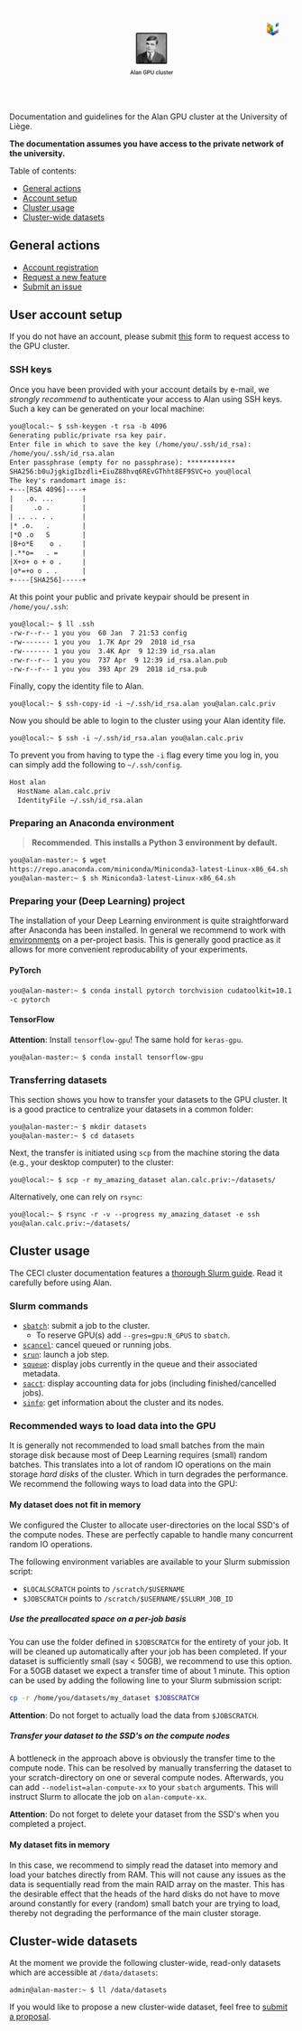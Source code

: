 ![](https://github.com/montefiore-ai/alan-cluster/blob/master/.github/alan-header.png?raw=true)

Documentation and guidelines for the Alan GPU cluster at the University of Liège.

**The documentation assumes you have access to the private network of the university.**

Table of contents:
- [General actions](#general-actions)
- [Account setup](#user-account-setup)
- [Cluster usage](#cluster-usage)
- [Cluster-wide datasets](#cluster-wide-datasets)

## General actions

- [Account registration](https://github.com/montefiore-ai/alan-cluster/issues/new?assignees=JoeriHermans&labels=new+user&template=new-user.md&title=%5BNew+User%5D+TODO)
- [Request a new feature](https://github.com/montefiore-ai/alan-cluster/issues/new?assignees=JoeriHermans&labels=enhancement&template=feature-request.md&title=%5BFeature+Request%5D+TODO)
- [Submit an issue](https://github.com/montefiore-ai/alan-cluster/issues/new?assignees=JoeriHermans&labels=bug&template=issue-report.md&title=%5BIssue%5D+TODO)

## User account setup

If you do not have an account, please submit [this](https://github.com/montefiore-ai/alan-cluster/issues/new?assignees=JoeriHermans&labels=new+user&template=new-user.md&title=%5BNew+User%5D+TODO) form to request access to the GPU cluster.

### SSH keys

Once you have been provided with your account details by e-mail, we *strongly recommend* to authenticate your access to Alan using SSH keys. Such a key can be generated on your local machine:

```console
you@local:~ $ ssh-keygen -t rsa -b 4096
Generating public/private rsa key pair.
Enter file in which to save the key (/home/you/.ssh/id_rsa): /home/you/.ssh/id_rsa.alan
Enter passphrase (empty for no passphrase): ************
SHA256:b0uJjgkigIbzdli+EiuZ88hvq6REvGThht8EF9SVC+o you@local
The key's randomart image is:
+---[RSA 4096]----+
|   .o. ...       |
|     .o .        |
| .. .. . .       |
|* .o.   .        |
|*O .o   S        |
|B+o*E    o .     |
|.**o=   . =      |
|X+o+ o + o .     |
|o*=+o o . .      |
+----[SHA256]-----+
```

At this point your public and private keypair should be present in `/home/you/.ssh`:

```console
you@local:~ $ ll .ssh
-rw-r--r-- 1 you you  60 Jan  7 21:53 config
-rw------- 1 you you  1.7K Apr 29  2018 id_rsa
-rw------- 1 you you  3.4K Apr  9 12:39 id_rsa.alan
-rw-r--r-- 1 you you  737 Apr  9 12:39 id_rsa.alan.pub
-rw-r--r-- 1 you you  393 Apr 29  2018 id_rsa.pub
```

Finally, copy the identity file to Alan.

```console
you@local:~ $ ssh-copy-id -i ~/.ssh/id_rsa.alan you@alan.calc.priv
```

Now you should be able to login to the cluster using your Alan identity file.

```console
you@local:~ $ ssh -i ~/.ssh/id_rsa.alan you@alan.calc.priv
```

To prevent you from having to type the `-i` flag every time you log in, you can simply add the following to `~/.ssh/config`.

```ssh
Host alan
  HostName alan.calc.priv
  IdentityFile ~/.ssh/id_rsa.alan
```

### Preparing an Anaconda environment

> **Recommended**. **This installs a Python 3 environment by default.**

```console
you@alan-master:~ $ wget https://repo.anaconda.com/miniconda/Miniconda3-latest-Linux-x86_64.sh
you@alan-master:~ $ sh Miniconda3-latest-Linux-x86_64.sh
```

### Preparing your (Deep Learning) project

The installation of your Deep Learning environment is quite straightforward after Anaconda has been installed. In general we recommend to work with [environments](https://docs.conda.io/projects/conda/en/latest/user-guide/tasks/manage-environments.html) on a per-project basis. This is generally good practice as it allows for more convenient reproducability of your experiments.

#### PyTorch

```console
you@alan-master:~ $ conda install pytorch torchvision cudatoolkit=10.1 -c pytorch
```

#### TensorFlow

**Attention**: Install `tensorflow-gpu`! The same hold for `keras-gpu`.

```console
you@alan-master:~ $ conda install tensorflow-gpu
```

### Transferring datasets

This section shows you how to transfer your datasets to the GPU cluster. It is a good practice to centralize your datasets in a common folder:

```console
you@alan-master:~ $ mkdir datasets
you@alan-master:~ $ cd datasets
```

Next, the transfer is initiated using `scp` from the machine storing the data (e.g., your desktop computer) to the cluster:

```console
you@local:~ $ scp -r my_amazing_dataset alan.calc.priv:~/datasets/
```

Alternatively, one can rely on `rsync`:

```console
you@local:~ $ rsync -r -v --progress my_amazing_dataset -e ssh you@alan.calc.priv:~/datasets/
```

## Cluster usage

The CECI cluster documentation features a [thorough Slurm guide](https://support.ceci-hpc.be/doc/_contents/QuickStart/SubmittingJobs/SlurmTutorial.html). Read it carefully before using Alan. 

### Slurm commands

- [`sbatch`](https://slurm.schedmd.com/sbatch.html): submit a job to the cluster.
  - To reserve GPU(s) add `--gres=gpu:N_GPUS` to `sbatch`.
- [`scancel`](https://slurm.schedmd.com/scancel.html): cancel queued or running jobs.
- [`srun`](https://slurm.schedmd.com/srun.html): launch a job step.
- [`squeue`](https://slurm.schedmd.com/squeue.html): display jobs currently in the queue and their associated metadata.
- [`sacct`](https://slurm.schedmd.com/sacct.html): display accounting data for jobs (including finished/cancelled jobs).
- [`sinfo`](https://slurm.schedmd.com/sinfo.html): get information about the cluster and its nodes.

### Recommended ways to load data into the GPU

It is generally not recommended to load small batches from the main storage disk because most of Deep Learning requires (small) random batches. This translates into a lot of random IO operations on the main storage *hard disks* of the cluster. Which in turn degrades the performance. We recommend the following ways to load data into the GPU:

#### My dataset does not fit in memory

We configured the Cluster to allocate user-directories on the local SSD's of the compute nodes. These are perfectly capable to handle many concurrent random IO operations.

The following environment variables are available to your Slurm submission script:
- `$LOCALSCRATCH` points to `/scratch/$USERNAME`
- `$JOBSCRATCH` points to `/scratch/$USERNAME/$SLURM_JOB_ID`

##### Use the preallocated space on a per-job basis
You can use the folder defined in `$JOBSCRATCH` for the entirety of your job. It will be cleaned up automatically after your job has been completed. If your dataset is sufficiently small (say < 50GB), we recommend to use this option. For a 50GB dataset we expect a transfer time of about 1 minute. This option can be used by adding the following line to your Slurm submission script:

```bash
cp -r /home/you/datasets/my_dataset $JOBSCRATCH
```

**Attention**: Do not forget to actually load the data from `$JOBSCRATCH`.

##### Transfer your dataset to the SSD's on the compute nodes

A bottleneck in the approach above is obviously the transfer time to the compute node. This can be resolved by manually transferring the dataset to your scratch-directory on one or several compute nodes. Afterwards, you can add `--nodelist=alan-compute-xx` to your `sbatch` arguments. This will instruct Slurm to allocate the job on `alan-compute-xx`.

**Attention**: Do not forget to delete your dataset from the SSD's when you completed a project.

#### My dataset fits in memory

In this case, we recommend to simply read the dataset into memory and load your batches directly from RAM. This will not cause any issues as the data is sequentially read from the main RAID array on the master. This has the desirable effect that the heads of the hard disks do not have to move around constantly for every (random) small batch your are trying to load, thereby not degrading the performance of the main cluster storage.

## Cluster-wide datasets

At the moment we provide the following cluster-wide, read-only datasets which are accessible at `/data/datasets`:

```console
admin@alan-master:~ $ ll /data/datasets
```

If you would like to propose a new cluster-wide dataset, feel free to [submit a proposal](https://github.com/montefiore-ai/alan-cluster/issues/new?assignees=JoeriHermans&labels=enhancement&template=feature-request.md&title=%5BFeature+Request%5D+TODO).
